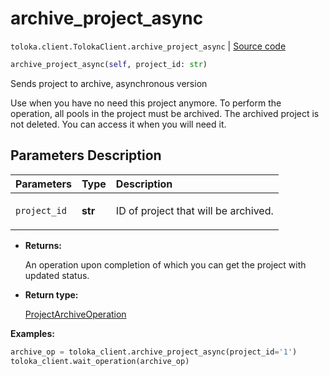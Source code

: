 # archive_project_async
`toloka.client.TolokaClient.archive_project_async` | [Source code](https://github.com/Toloka/toloka-kit/blob/v0.1.24/src/client.py#L44)

```python
archive_project_async(self, project_id: str)
```

Sends project to archive, asynchronous version


Use when you have no need this project anymore. To perform the operation, all pools in the project must be archived.
The archived project is not deleted. You can access it when you will need it.

## Parameters Description

| Parameters | Type | Description |
| :----------| :----| :-----------|
`project_id`|**str**|<p>ID of project that will be archived.</p>

* **Returns:**

  An operation upon completion of which you can get the project with updated status.

* **Return type:**

  [ProjectArchiveOperation](toloka.client.operations.ProjectArchiveOperation.md)

**Examples:**

```python
archive_op = toloka_client.archive_project_async(project_id='1')
toloka_client.wait_operation(archive_op)
```
